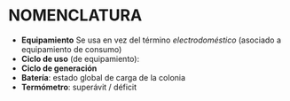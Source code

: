 
# NOMENCLATURA

 * **Equipamiento** Se usa en vez del término *electrodoméstico* (asociado a equipamiento de consumo)
 * **Ciclo de uso** (de equipamiento): 
 * **Ciclo de generación**
 * **Batería**: estado global de carga de la colonia
 * **Termómetro**: superávit / déficit

